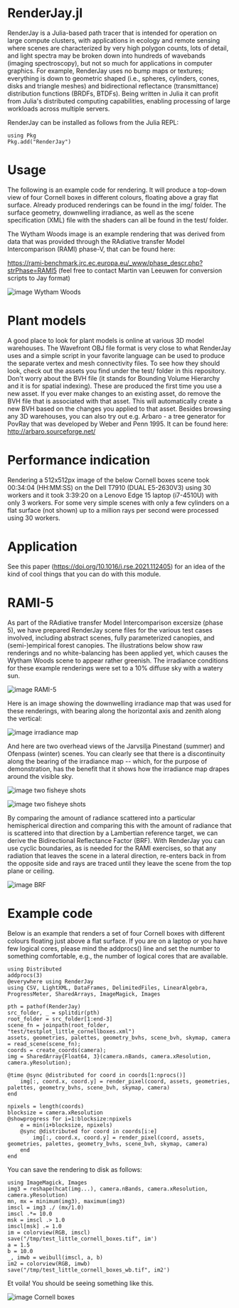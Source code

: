 # RenderJay.jl

RenderJay is a Julia-based path tracer that is intended for operation on large compute clusters, with applications in ecology and remote sensing where scenes are characterized by very high polygon counts, lots of detail, and light spectra may be broken down into hundreds of wavebands (imaging spectroscopy), but not so much for applications in computer graphics. For example, RenderJay uses no bump maps or textures; everything is down to geometric shaped (i.e., spheres, cylinders, cones, disks and triangle meshes) and bidirectional reflectance (transmittance) distribution functions (BRDFs, BTDFs). Being written in Julia it can profit from Julia's distributed computing capabilities, enabling processing of large workloads across multiple servers.

RenderJay can be installed as follows from the Julia REPL:

```
using Pkg
Pkg.add("RenderJay")
```

# Usage

The following is an example code for rendering. It will produce a top-down view of four Cornell boxes in different colours, floating above a gray flat surface. Already produced renderings can be found in the img/ folder. The surface geometry, downwelling irradiance, as well as the scene specification (XML) file with the shaders can all be found in the test/ folder.

The Wytham Woods image is an example rendering that was derived from data that was provided through the RAdiative transfer Model Intercomparison (RAMI) phase-V, that can be found here:

https://rami-benchmark.jrc.ec.europa.eu/_www/phase_descr.php?strPhase=RAMI5
(feel free to contact Martin van Leeuwen for conversion scripts to Jay format)


![image Wytham Woods](https://github.com/martinvanleeuwen/RenderJay.jl/blob/main/img/wytham.png)


# Plant models

A good place to look for plant models is online at various 3D model warehouses. The Wavefront OBJ file format is very close to what RenderJay uses and a simple script in your favorite language can be used to produce the separate vertex and mesh connectivity files. To see how they should look, check out the assets you find under the test/ folder in this repository. Don't worry about the BVH file (it stands for Bounding Volume Hierarchy and it is for spatial indexing). These are produced the first time you use a new asset. If you ever make changes to an existing asset, do remove the BVH file that is associated with that asset. This will automatically create a new BVH based on the changes you applied to that asset. Besides browsing any 3D warehouses, you can also try out e.g. Arbaro - a tree generator for PovRay that was developed by Weber and Penn 1995. It can be found here: http://arbaro.sourceforge.net/


# Performance indication

Rendering a 512x512px image of the below Cornell boxes scene took 00:34:04 (HH:MM:SS) on the Dell T7910 (DUAL E5-2630V3) using 30 workers and it took 3:39:20 on a Lenovo Edge 15 laptop (i7-4510U) with only 3 workers. For some very simple scenes with only a few cylinders on a flat surface (not shown) up to a million rays per second were processed using 30 workers.


# Application

See this paper (https://doi.org/10.1016/j.rse.2021.112405) for an idea of the kind of cool things that you can do with this module.


# RAMI-5

As part of the RAdiative transfer Model Intercomparison excersize (phase 5), we have prepared RenderJay scene files for the various test cases involved, including abstract scenes, fully parameterized canopies, and (semi-)empirical forest canopies. The illustrations below show raw renderings and no white-balancing has been applied yet, which causes the Wytham Woods scene to appear rather greenish. The irradiance conditions for these example renderings were set to a 10% diffuse sky with a watery sun.

![image RAMI-5](https://github.com/martinvanleeuwen/RenderJay.jl/blob/main/img/rami5_test.png)

Here is an image showing the downwelling irradiance map that was used for these renderings, with bearing along the horizontal axis and zenith along the vertical:

![image irradiance map](https://github.com/martinvanleeuwen/RenderJay.jl/blob/main/img/power32_ambient0_diffuse10.png)

And here are two overhead views of the Jarvsilja Pinestand (summer) and Ofenpass (winter) scenes. You can clearly see that there is a discontinuity along the bearing of the irradiance map -- which, for the purpose of demonstration, has the benefit that it shows how the irradiance map drapes around the visible sky.

![image two fisheye shots](https://github.com/martinvanleeuwen/RenderJay.jl/blob/main/img/fisheyes.png)

![image two fisheye shots](https://github.com/martinvanleeuwen/RenderJay.jl/blob/main/img/fisheyes_enhanced.png)

By comparing the amount of radiance scattered into a particular hemispherical direction and comparing this with the amount of radiance that is scattered into that direction by a Lambertian reference target, we can derive the Bidirectional Reflectance Factor (BRF). With RenderJay you can use cyclic boundaries, as is needed for the RAMI exercises, so that any radiation that leaves the scene in a lateral direction, re-enters back in from the opposite side and rays are traced until they leave the scene from the top plane or ceiling.

![image BRF](https://github.com/martinvanleeuwen/RenderJay.jl/blob/main/img/HET28_DIS_D2D_BRF.png)


# Example code

Below is an example that renders a set of four Cornell boxes with different colours floating just above a flat surface. If you are on a laptop or you have few logical cores, please mind the addprocs() line and set the number to something comfortable, e.g., the number of logical cores that are available.

```
using Distributed
addprocs(3)
@everywhere using RenderJay
using CSV, LightXML, DataFrames, DelimitedFiles, LinearAlgebra, ProgressMeter, SharedArrays, ImageMagick, Images

pth = pathof(RenderJay)
src_folder, _ = splitdir(pth)
root_folder = src_folder[1:end-3]
scene_fn = joinpath(root_folder, "test/testplot_little_cornellboxes.xml")
assets, geometries, palettes, geometry_bvhs, scene_bvh, skymap, camera = read_scene(scene_fn);
coords = create_coords(camera);
img = SharedArray{Float64, 3}(camera.nBands, camera.xResolution, camera.yResolution);

@time @sync @distributed for coord in coords[1:nprocs()]
    img[:, coord.x, coord.y] = render_pixel(coord, assets, geometries, palettes, geometry_bvhs, scene_bvh, skymap, camera)
end

npixels = length(coords)
blocksize = camera.xResolution
@showprogress for i=1:blocksize:npixels
    e = min(i+blocksize, npixels)
    @sync @distributed for coord in coords[i:e]
        img[:, coord.x, coord.y] = render_pixel(coord, assets, geometries, palettes, geometry_bvhs, scene_bvh, skymap, camera)
    end
end
```

You can save the rendering to disk as follows:

```
using ImageMagick, Images
img3 = reshape(hcat(img...), camera.nBands, camera.xResolution, camera.yResolution)
mn, mx = minimum(img3), maximum(img3)
imscl = img3 ./ (mx/1.0)
imscl .*= 10.0
msk = imscl .> 1.0
imscl[msk] .= 1.0
im = colorview(RGB, imscl)
save("/tmp/test_little_cornell_boxes.tif", im')
a = 1.5
b = 10.0
_, imwb = weibull(imscl, a, b)
im2 = colorview(RGB, imwb)
save("/tmp/test_little_cornell_boxes_wb.tif", im2')
```

Et voila! You should be seeing something like this.

![image Cornell boxes](https://github.com/martinvanleeuwen/RenderJay.jl/blob/main/img/test_little_cornell_boxes_wb_crop.png)

